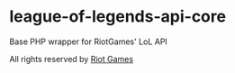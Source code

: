league-of-legends-api-core
==========================

Base PHP wrapper for RiotGames' LoL API

All rights reserved by [Riot Games](http://www.riotgames.com/)
